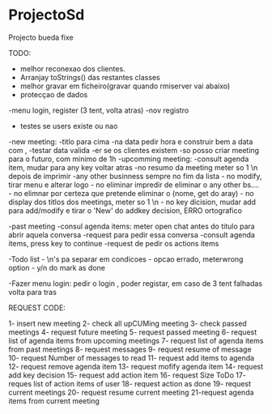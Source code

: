 ProjectoSd
==========

Projecto bueda fixe


TODO:

- melhor reconexao dos clientes.
- Arranjay toStrings() das restantes classes
- melhor gravar em ficheiro(gravar quando rmiserver vai abaixo)
- protecçao de dados

-menu login, register (3 tent, volta atras)
-nov registro
- testes se users existe ou nao

-new meeting:       -titlo para cima
                    -na data pedir hora e construir bem a data com ,
                    -testar data valida
                    -er se os clientes existem
                    -so posso criar meeting para o futuro, com minimo de 1h
-upcomming meeting: -consult agenda item, mudar para any key voltar atras
                    -no resumo da meeting meter so 1 \n depois de imprimir
                    -any other businness sempre no fim da lista
                    - no modify, tirar menu e alterar logo
                    - no eliminar impredir de eliminar o any other bs....
                    - no elimnar por certeza que pretende eliminar o (nome, get do aray)
                    - no display dos titlos dos meetings, meter so 1 \n
                    - no key dicision, mudar add para add/modify e tirar o 'New' do addkey decision, ERRO ortografico

-past meeting       -consul agenda items: meter open chat antes do titulo para abrir aquela conversa
                    -request para pedir essa conversa
                    -consult agenda items, press key to continue
                    -request de pedir os actions items

-Todo list          - \n's pa separar em condicoes
                    - opcao errado, meterwrong option
                    - y/n do mark as done

-Fazer menu login: pedir o login , poder registar, em  caso de 3 tent falhadas volta para tras





REQUEST CODE:


1- insert new meeting
2- check all upCUMing meeting
3- check passed meetings
4- request future meeting
5- request passed meeting
6- request list of agenda items from upcoming meetings
7- request list of agenda items from past meetings
8- request messages
9- request resume of message
10- request Number of messages to read
11- request add items to agenda
12- request remove agenda item
13- request mofify agenda item
14- request add key decision
15- request add action item
16- request Size ToDo
17- reques list of action items of user
18- request action as done
19- request current meetings
20- request resume current meeting
21-request agenda items from current meeting
